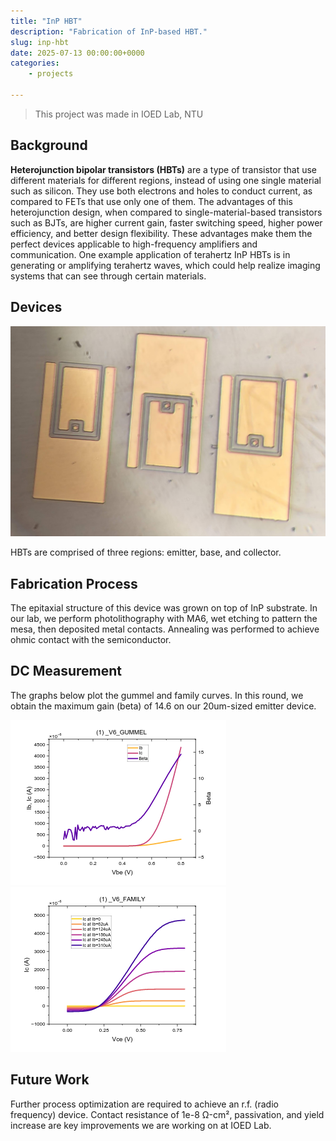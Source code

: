 ```yaml
---
title: "InP HBT"
description: "Fabrication of InP-based HBT."
slug: inp-hbt
date: 2025-07-13 00:00:00+0000
categories:
    - projects

---
```


> This project was made in IOED Lab, NTU

## Background

**Heterojunction bipolar transistors (HBTs)** are a type of transistor that use different materials for different regions, instead of using one single material such as silicon. They use both electrons and holes to conduct current, as compared to FETs that use only one of them. The advantages of this heterojunction design, when compared to single-material-based transistors such as BJTs, are higher current gain, faster switching speed, higher power efficiency, and better design flexibility. These advantages make them the perfect devices applicable to high-frequency amplifiers and communication. One example application of terahertz InP HBTs is in generating or amplifying terahertz waves, which could help realize imaging systems that can see through certain materials.


## Devices
![Picture: 10um-sized emitter HBT devices](hbt.jpg "10um-sized emitter HBT devices")

HBTs are comprised of three regions: emitter, base, and collector.

## Fabrication Process

The epitaxial structure of this device was grown on top of InP substrate. In our lab, we perform photolithography with MA6, wet etching to pattern the mesa, then deposited metal contacts. Annealing was performed to achieve ohmic contact with the semiconductor. 

## DC Measurement

The graphs below plot the gummel and family curves. In this round, we obtain the maximum gain (beta) of 14.6 on our 20um-sized emitter device.

![Picture: Gummel plot](gummel.png "Gummel plot")
![Picture: Family plot](family.png "Family plot")

## Future Work

Further process optimization are required to achieve an r.f. (radio frequency) device. Contact resistance of 1e-8 Ω-cm², passivation, and yield increase are key improvements we are working on at IOED Lab.